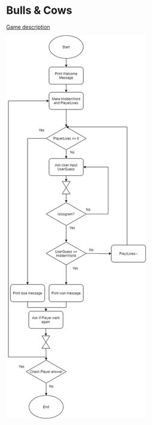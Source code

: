 # Bulls & Cows
[Game description](https://en.wikipedia.org/wiki/Bulls_and_Cows)

![alt text](https://github.com/ErazorWhite/UE4-BullCowGame/blob/master/Untitled%20Diagram.png)
